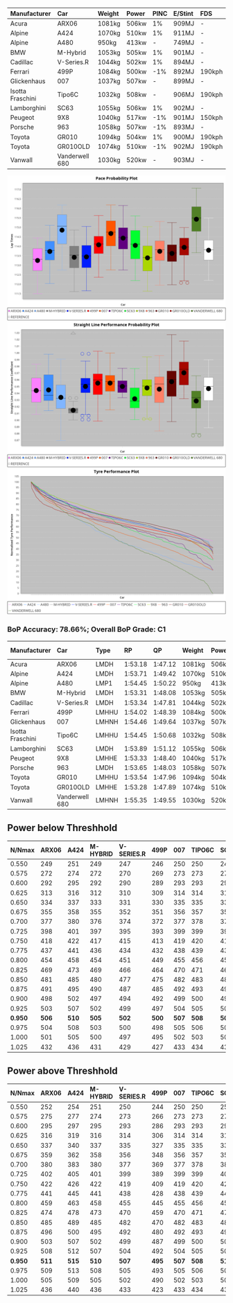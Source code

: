 | Manufacturer     | Car            | Weight | Power | PINC    | E/Stint | FDS     |
|:-|:-|:-|:-|:-|:-|:-|
| Acura            | ARX06          | 1081kg | 506kw | 1%      | 909MJ   |    -    |
| Alpine           | A424           | 1070kg | 510kw | 1%      | 911MJ   |    -    |
| Alpine           | A480           | 950kg  | 413kw |    -    | 749MJ   |    -    |
| BMW              | M-Hybrid       | 1053kg | 505kw | 1%      | 901MJ   |    -    |
| Cadillac         | V-Series.R     | 1044kg | 502kw | 1%      | 894MJ   |    -    |
| Ferrari          | 499P           | 1084kg | 500kw | -1%     | 892MJ   | 190kph  |
| Glickenhaus      | 007            | 1037kg | 507kw |    -    | 899MJ   |    -    |
| Isotta Fraschini | Tipo6C         | 1032kg | 508kw |    -    | 906MJ   | 190kph  |
| Lamborghini      | SC63           | 1055kg | 506kw | 1%      | 902MJ   |    -    |
| Peugeot          | 9X8            | 1040kg | 517kw | -1%     | 901MJ   | 150kph  |
| Porsche          | 963            | 1058kg | 507kw | -1%     | 893MJ   |    -    |
| Toyota           | GR010          | 1094kg | 504kw | 1%      | 900MJ   | 190kph  |
| Toyota           | GR010OLD       | 1074kg | 510kw | -1%     | 902MJ   | 190kph  |
| Vanwall          | Vanderwell 680 | 1030kg | 520kw |    -    | 903MJ   |    -    |

![PACECHART](./IMG/ACOMETHOD.png)
![STRAIGHTLINEPERFORMANCECHART](./IMG/ACOMETHOD_sp.png)
![TYREPERFORMANCECHART](./IMG/ACOMETHOD_tw.png)

### BoP Accuracy: 78.66%; Overall BoP Grade: C1
| Manufacturer     | Car            | Type  | RP      | QP      | Weight | Power¹ | Threshhold | PINC    | Power² | E/Stint | AVG Vmax  | FDS     | RDLC | L/Stint | BOP-Grade | Model Accuracy | Model Points | Match%  |
|:-|:-|:-|:-|:-|:-|:-|:-|:-|:-|:-|:-|:-|:-|:-|:-|:-|:-|:-|
| Acura            | ARX06          | LMDH  | 1:53.18 | 1:47.12 | 1081kg | 506kw  | 210.0kph   | 1%      | 511kw  |  909MJ  | 276.96kph |    -    | 0.99 | 29      | -D2       | 100.00%        | 995          | 62.59%  |
| Alpine           | A424           | LMDH  | 1:53.71 | 1:49.42 | 1070kg | 510kw  | 210.0kph   | 1%      | 515kw  |  911MJ  | 277.72kph |    -    | 0.99 | 29      | +C2       | 100.00%        | 642          | 72.81%  |
| Alpine           | A480           | LMP1  | 1:54.45 | 1:50.22 |  950kg | 413kw  | 210.0kph   |    -    | 413kw  |  749MJ  | 273.81kph |    -    | 0.97 | 28      | ~A1       | 60.26%         | 849          | 100.00% |
| BMW              | M-Hybrid       | LMDH  | 1:53.31 | 1:48.08 | 1053kg | 505kw  | 210.0kph   | 1%      | 510kw  |  901MJ  | 274.46kph |    -    | 1.01 | 29      | -C2       | 100.00%        | 1714         | 74.32%  |
| Cadillac         | V-Series.R     | LMDH  | 1:53.34 | 1:47.81 | 1044kg | 502kw  | 210.0kph   | 1%      | 507kw  |  894MJ  | 278.36kph |    -    | 1.01 | 29      | -C1       | 98.95%         | 2271         | 79.62%  |
| Ferrari          | 499P           | LMHHU | 1:54.02 | 1:48.39 | 1084kg | 500kw  | 210.0kph   | -1%     | 495kw  |  892MJ  | 277.58kph | 190kph  | 1.01 | 29      | ~A1       | 99.93%         | 2718         | 100.00% |
| Glickenhaus      | 007            | LMHNH | 1:54.46 | 1:49.64 | 1037kg | 507kw  | 210.0kph   |    -    | 507kw  |  899MJ  | 279.86kph |    -    | 0.95 | 29      | +B1       | 96.34%         | 1634         | 85.07%  |
| Isotta Fraschini | Tipo6C         | LMHHU | 1:54.45 | 1:50.68 | 1032kg | 508kw  | 210.0kph   |    -    | 508kw  |  906MJ  | 279.33kph | 190kph  | 1.08 | 29      | +Ω1       | 92.36%         | 133          | 48.59%  |
| Lamborghini      | SC63           | LMDH  | 1:53.89 | 1:51.12 | 1055kg | 506kw  | 210.0kph   | 1%      | 511kw  |  902MJ  | 275.98kph |    -    | 1.04 | 29      | ~A1       | 96.54%         | 418          | 100.00% |
| Peugeot          | 9X8            | LMHHE | 1:53.33 | 1:48.40 | 1040kg | 517kw  | 210.0kph   | -1%     | 512kw  |  901MJ  | 278.42kph | 150kph  | 1.02 | 29      | -B2       | 88.68%         | 2617         | 83.37%  |
| Porsche          | 963            | LMDH  | 1:53.65 | 1:48.03 | 1058kg | 507kw  | 210.0kph   | -1%     | 502kw  |  893MJ  | 277.59kph |    -    | 1.00 | 29      | -A2       | 99.98%         | 6168         | 91.83%  |
| Toyota           | GR010          | LMHHU | 1:53.54 | 1:47.96 | 1094kg | 504kw  | 210.0kph   | 1%      | 509kw  |  900MJ  | 278.33kph | 190kph  | 1.00 | 29      | -B1       | 98.53%         | 3557         | 88.65%  |
| Toyota           | GR010OLD       | LMHHE | 1:53.28 | 1:47.89 | 1074kg | 510kw  | 210.0kph   | -1%     | 505kw  |  902MJ  | 280.83kph | 190kph  | 1.02 | 29      | -C1       | 92.01%         | 1427         | 79.84%  |
| Vanwall          | Vanderwell 680 | LMHNH | 1:55.35 | 1:49.55 | 1030kg | 520kw  | 210.0kph   |    -    | 520kw  |  903MJ  | 276.33kph |    -    | 1.01 | 29      | +Ω1       | 94.62%         | 633          | 34.50%  |

## Power below Threshhold
| N/Nmax    | ARX06   | A424    | M-HYBRID | V-SERIES.R | 499P    | 007     | TIPO6C  | SC63    | 9X8     | 963     | GR010   | GR010OLD | VANDERWELL 680 | ​     | RPM      | A480    |
|:-|:-|:-|:-|:-|:-|:-|:-|:-|:-|:-|:-|:-|:-|:-|:-|:-|
|  0.550    |  249    |  251    |  249     |  247       |  246    |  250    |  250    |  249    |  255    |  250    |  248    |  251     |  256           |  ​    |   --     |   -     |
|  0.575    |  272    |  274    |  272     |  270       |  269    |  273    |  273    |  272    |  278    |  273    |  271    |  274     |  279           |  ​    |   --     |   -     |
|  0.600    |  292    |  295    |  292     |  290       |  289    |  293    |  293    |  292    |  298    |  293    |  291    |  295     |  300           |  ​    |   --     |   -     |
|  0.625    |  313    |  316    |  312     |  310       |  309    |  314    |  314    |  313    |  320    |  314    |  312    |  316     |  322           |  ​    |   --     |   -     |
|  0.650    |  334    |  337    |  333     |  331       |  330    |  335    |  335    |  334    |  341    |  335    |  333    |  337     |  343           |  ​    |   --     |   -     |
|  0.675    |  355    |  358    |  355     |  352       |  351    |  356    |  357    |  355    |  363    |  356    |  354    |  358     |  365           |  ​    |   --     |   -     |
|  0.700    |  377    |  380    |  376     |  374       |  372    |  377    |  378    |  377    |  385    |  377    |  375    |  380     |  387           |  ​    |   --     |   -     |
|  0.725    |  398    |  401    |  397     |  395       |  393    |  399    |  399    |  398    |  407    |  399    |  396    |  401     |  409           |  ​    |   --     |   -     |
|  0.750    |  418    |  422    |  417     |  415       |  413    |  419    |  420    |  418    |  427    |  419    |  416    |  422     |  430           |  ​    |   --     |   -     |
|  0.775    |  437    |  441    |  436     |  434       |  432    |  438    |  439    |  437    |  446    |  438    |  435    |  441     |  449           |  ​    |  5000    |  242    |
|  0.800    |  454    |  458    |  454     |  451       |  449    |  455    |  456    |  454    |  464    |  455    |  453    |  458     |  467           |  ​    |  5500    |  286    |
|  0.825    |  469    |  473    |  469     |  466       |  464    |  470    |  471    |  469    |  479    |  470    |  468    |  473     |  482           |  ​    |  6000    |  320    |
|  0.850    |  481    |  485    |  480     |  477       |  475    |  482    |  483    |  481    |  491    |  482    |  479    |  485     |  494           |  ​    |  6500    |  361    |
|  0.875    |  491    |  495    |  490     |  487       |  485    |  492    |  493    |  491    |  502    |  492    |  489    |  495     |  505           |  ​    |  7000    |  404    |
|  0.900    |  498    |  502    |  497     |  494       |  492    |  499    |  500    |  498    |  509    |  499    |  496    |  502     |  512           |  ​    |  7500    |  414    |
|  0.925    |  503    |  507    |  502     |  499       |  497    |  504    |  505    |  503    |  514    |  504    |  501    |  507     |  517           |  ​    |  8000    |  410    |
| **0.950** | **506** | **510** | **505**  | **502**    | **500** | **507** | **508** | **506** | **517** | **507** | **504** | **510**  | **520**        | **​** | **8500** | **413** |
|  0.975    |  504    |  508    |  503     |  500       |  498    |  505    |  506    |  504    |  515    |  505    |  502    |  508     |  518           |  ​    |  9000    |  207    |
|  1.000    |  501    |  505    |  500     |  497       |  495    |  502    |  503    |  501    |  511    |  502    |  499    |  505     |  514           |  ​    |   --     |   -     |
|  1.025    |  432    |  436    |  431     |  429       |  427    |  433    |  434    |  432    |  441    |  433    |  430    |  436     |  444           |  ​    |   --     |   -     |

## Power above Threshhold
| N/Nmax    | ARX06   | A424    | M-HYBRID | V-SERIES.R | 499P    | 007     | TIPO6C  | SC63    | 9X8     | 963     | GR010   | GR010OLD | VANDERWELL 680 | ​     | RPM      | A480    |
|:-|:-|:-|:-|:-|:-|:-|:-|:-|:-|:-|:-|:-|:-|:-|:-|:-|
|  0.550    |  252    |  254    |  251     |  250       |  244    |  250    |  250    |  252    |  252    |  247    |  251    |  249     |  256           |  ​    |   --     |   -     |
|  0.575    |  275    |  277    |  274     |  273       |  266    |  273    |  273    |  275    |  275    |  270    |  274    |  272     |  279           |  ​    |   --     |   -     |
|  0.600    |  295    |  297    |  295     |  293       |  286    |  293    |  293    |  295    |  296    |  290    |  294    |  292     |  300           |  ​    |   --     |   -     |
|  0.625    |  316    |  319    |  316     |  314       |  306    |  314    |  314    |  316    |  317    |  310    |  315    |  312     |  322           |  ​    |   --     |   -     |
|  0.650    |  337    |  340    |  337     |  335       |  327    |  335    |  335    |  337    |  338    |  331    |  336    |  333     |  343           |  ​    |   --     |   -     |
|  0.675    |  359    |  362    |  358     |  356       |  348    |  356    |  357    |  359    |  359    |  352    |  357    |  355     |  365           |  ​    |   --     |   -     |
|  0.700    |  380    |  383    |  380     |  377       |  369    |  377    |  378    |  380    |  381    |  374    |  379    |  376     |  387           |  ​    |   --     |   -     |
|  0.725    |  402    |  405    |  401     |  399       |  389    |  399    |  399    |  402    |  403    |  395    |  400    |  397     |  409           |  ​    |   --     |   -     |
|  0.750    |  422    |  426    |  422     |  419       |  409    |  419    |  420    |  422    |  423    |  415    |  421    |  417     |  430           |  ​    |   --     |   -     |
|  0.775    |  441    |  445    |  441     |  438       |  428    |  438    |  439    |  441    |  442    |  434    |  440    |  436     |  449           |  ​    |  5000    |  242    |
|  0.800    |  459    |  463    |  458     |  455       |  445    |  455    |  456    |  459    |  460    |  451    |  457    |  454     |  467           |  ​    |  5500    |  286    |
|  0.825    |  474    |  478    |  473     |  470       |  459    |  470    |  471    |  474    |  475    |  466    |  472    |  469     |  482           |  ​    |  6000    |  320    |
|  0.850    |  485    |  489    |  485     |  482       |  470    |  482    |  483    |  485    |  486    |  477    |  484    |  480     |  494           |  ​    |  6500    |  361    |
|  0.875    |  496    |  500    |  495     |  492       |  480    |  492    |  493    |  496    |  497    |  487    |  494    |  490     |  505           |  ​    |  7000    |  404    |
|  0.900    |  503    |  507    |  502     |  499       |  487    |  499    |  500    |  503    |  504    |  494    |  501    |  497     |  512           |  ​    |  7500    |  414    |
|  0.925    |  508    |  512    |  507     |  504       |  492    |  504    |  505    |  508    |  509    |  499    |  506    |  502     |  517           |  ​    |  8000    |  410    |
| **0.950** | **511** | **515** | **510**  | **507**    | **495** | **507** | **508** | **511** | **512** | **502** | **509** | **505**  | **520**        | **​** | **8500** | **413** |
|  0.975    |  509    |  513    |  508     |  505       |  493    |  505    |  506    |  509    |  510    |  500    |  507    |  503     |  518           |  ​    |  9000    |  207    |
|  1.000    |  505    |  509    |  505     |  502       |  490    |  502    |  503    |  505    |  506    |  497    |  504    |  500     |  514           |  ​    |   --     |   -     |
|  1.025    |  436    |  440    |  436     |  433       |  423    |  433    |  434    |  436    |  437    |  429    |  435    |  431     |  444           |  ​    |   --     |   -     |
